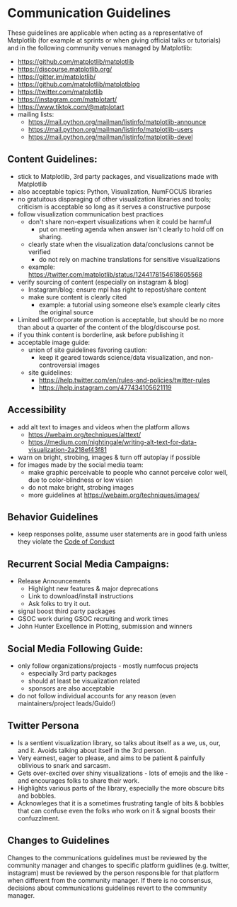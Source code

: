 # Communication Guidelines
These guidelines are applicable when acting as a representative of Matplotlib (for example at sprints or when giving official talks or tutorials) and in the following community venues managed by Matplotlib:
* https://github.com/matplotlib/matplotlib
* https://discourse.matplotlib.org/
* https://gitter.im/matplotlib/ 
* https://github.com/matplotlib/matplotblog 
* https://twitter.com/matplotlib
* https://instagram.com/matplotart/
* https://www.tiktok.com/@matplotart
* mailing lists:
    * https://mail.python.org/mailman/listinfo/matplotlib-announce
    * https://mail.python.org/mailman/listinfo/matplotlib-users
    * https://mail.python.org/mailman/listinfo/matplotlib-devel

## Content Guidelines:
- stick to Matplotlib, 3rd party packages, and visualizations made with Matplotlib
- also acceptable topics: Python, Visualization, NumFOCUS libraries
- no gratuitous disparaging of other visualization libraries and tools; criticism is acceptable so long as it serves a constructive purpose
- follow visualization communication best practices
    - don't share non-expert visualizations when it could be harmful
      - put on meeting agenda when answer isn't clearly to hold off on sharing. 
    - clearly state when the visualization data/conclusions cannot be verified
      - do not rely on machine translations for sensitive visualizations
    - example: https://twitter.com/matplotlib/status/1244178154618605568
- verify sourcing of content (especially on instagram & blog)
    - Instagram/blog: ensure mpl has right to repost/share content 
    - make sure content is clearly cited
        - example: a tutorial using someone else’s example clearly cites the original source
- Limited self/corporate promotion is acceptable, but should be no more than about a quarter of the content of the blog/discourse post. 
- if you think content is borderline, ask before publishing it 
- acceptable image guide:
    - union of site guidelines favoring caution:
        - keep  it geared towards science/data visualization, and non-controversial images 
    - site guidelines:
        - https://help.twitter.com/en/rules-and-policies/twitter-rules
        - https://help.instagram.com/477434105621119

## Accessibility
- add alt text to images and videos when the platform allows
    - https://webaim.org/techniques/alttext/
    - https://medium.com/nightingale/writing-alt-text-for-data-visualization-2a218ef43f81
- warn on bright, strobing, images & turn off autoplay if possible
- for images made by the social media team:
  - make graphic perceivable to people who cannot perceive color well, due to color-blindness or low vision
  - do not make bright, strobing images 
  - more guidelines at https://webaim.org/techniques/images/
       
## Behavior Guidelines
- keep responses polite, assume user statements are in good faith unless they violate the [Code of Conduct](https://www.python.org/psf/conduct/)

## Recurrent Social Media Campaigns:
- Release Announcements
    - Highlight new features & major deprecations
    - Link to download/install instructions
    - Ask folks to try it out. 
- signal  boost third party packages
- GSOC work during GSOC recruiting and work times
- John Hunter Excellence in Plotting, submission and winners

## Social Media Following Guide:
- only follow organizations/projects - mostly numfocus projects 
    - especially 3rd party packages
    - should at least be visualization related
    - sponsors are also acceptable
- do not follow individual accounts for any reason (even maintainers/project leads/Guido!) 

## Twitter Persona
* Is a sentient visualization library, so talks about itself as a we, us, our, and it. Avoids talking about itself in the 3rd person. 
* Very earnest, eager to please, and aims to be patient & painfully oblivious to snark and sarcasm.  
* Gets over-excited over shiny visualizations - lots of emojis and the like - and encourages folks to share their work. 
* Highlights various parts of the library, especially the more obscure bits and bobbles. 
* Acknowleges that it is a sometimes frustrating tangle of bits & bobbles that can confuse even the folks who work on it & signal boosts their confuzzlment. 

## Changes to Guidelines
Changes to the communications guidelines must be reviewed by the community manager and changes to specific platform guidlines (e.g. twitter, instagram) must be reviewed by the person responsible for that platform when different from the community manager. If there is no consensus, decisions about communications guidelines revert to the community manager. 
